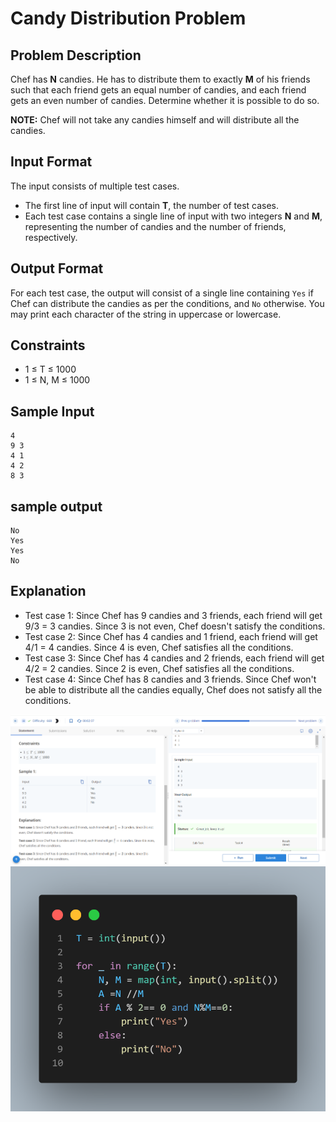 # Candy Distribution Problem

## Problem Description

Chef has **N** candies. He has to distribute them to exactly **M** of his friends such that each friend gets an equal number of candies, and each friend gets an even number of candies. Determine whether it is possible to do so.

**NOTE:** Chef will not take any candies himself and will distribute all the candies.

## Input Format

The input consists of multiple test cases. 
- The first line of input will contain **T**, the number of test cases.
- Each test case contains a single line of input with two integers **N** and **M**, representing the number of candies and the number of friends, respectively.

## Output Format

For each test case, the output will consist of a single line containing `Yes` if Chef can distribute the candies as per the conditions, and `No` otherwise. You may print each character of the string in uppercase or lowercase.

## Constraints
- 1 ≤ T ≤ 1000
- 1 ≤ N, M ≤ 1000

## Sample Input
```
4
9 3
4 1
4 2
8 3
```
## sample output
```
No
Yes
Yes
No

```
## Explanation
- Test case 1: Since Chef has 9 candies and 3 friends, each friend will get 9/3 = 3 candies. Since 3 is not even, Chef doesn't satisfy the conditions.
- Test case 2: Since Chef has 4 candies and 1 friend, each friend will get 4/1 = 4 candies. Since 4 is even, Chef satisfies all the conditions.
- Test case 3: Since Chef has 4 candies and 2 friends, each friend will get 4/2 = 2 candies. Since 2 is even, Chef satisfies all the conditions.
- Test case 4: Since Chef has 8 candies and 3 friends. Since Chef won't be able to distribute all the candies equally, Chef does not satisfy all the conditions.



![](Untitled.png)
![](code.png)